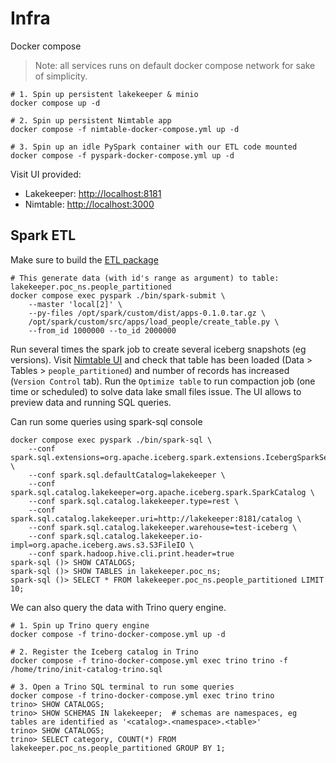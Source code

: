 # Infra

Docker compose

> Note: all services runs on default docker compose network for sake of simplicity.

```shell
# 1. Spin up persistent lakekeeper & minio
docker compose up -d

# 2. Spin up persistent Nimtable app
docker compose -f nimtable-docker-compose.yml up -d

# 3. Spin up an idle PySpark container with our ETL code mounted
docker compose -f pyspark-docker-compose.yml up -d
```

Visit UI provided:
* Lakekeeper: [http://localhost:8181](http://localhost:8181)
* Nimtable: [http://localhost:3000](http://localhost:3000)


## Spark ETL

Make sure to build the [ETL package](../etl/README.md)

```shell
# This generate data (with id's range as argument) to table: lakekeeper.poc_ns.people_partitioned
docker compose exec pyspark ./bin/spark-submit \
    --master 'local[2]' \
    --py-files /opt/spark/custom/dist/apps-0.1.0.tar.gz \
    /opt/spark/custom/src/apps/load_people/create_table.py \
    --from_id 1000000 --to_id 2000000
```

Run several times the spark job to create several iceberg snapshots (eg versions). Visit [Nimtable UI](http://localhost:3000) and check that table has been loaded (Data > Tables > `people_partitioned`) and number of records has increased (`Version Control` tab). Run the `Optimize table` to run compaction job (one time or scheduled) to solve data lake small files issue. The UI allows to preview data and running SQL queries.


Can run some queries using spark-sql console

```shell
docker compose exec pyspark ./bin/spark-sql \
    --conf spark.sql.extensions=org.apache.iceberg.spark.extensions.IcebergSparkSessionExtensions \
    --conf spark.sql.defaultCatalog=lakekeeper \
    --conf spark.sql.catalog.lakekeeper=org.apache.iceberg.spark.SparkCatalog \
    --conf spark.sql.catalog.lakekeeper.type=rest \
    --conf spark.sql.catalog.lakekeeper.uri=http://lakekeeper:8181/catalog \
    --conf spark.sql.catalog.lakekeeper.warehouse=test-iceberg \
    --conf spark.sql.catalog.lakekeeper.io-impl=org.apache.iceberg.aws.s3.S3FileIO \
    --conf spark.hadoop.hive.cli.print.header=true
spark-sql ()> SHOW CATALOGS;
spark-sql ()> SHOW TABLES in lakekeeper.poc_ns;
spark-sql ()> SELECT * FROM lakekeeper.poc_ns.people_partitioned LIMIT 10;
```


We can also query the data with Trino query engine.

```shell
# 1. Spin up Trino query engine
docker compose -f trino-docker-compose.yml up -d

# 2. Register the Iceberg catalog in Trino 
docker compose -f trino-docker-compose.yml exec trino trino -f /home/trino/init-catalog-trino.sql

# 3. Open a Trino SQL terminal to run some queries
docker compose -f trino-docker-compose.yml exec trino trino
trino> SHOW CATALOGS;
trino> SHOW SCHEMAS IN lakekeeper;  # schemas are namespaces, eg tables are identified as '<catalog>.<namespace>.<table>'
trino> SHOW CATALOGS;
trino> SELECT category, COUNT(*) FROM lakekeeper.poc_ns.people_partitioned GROUP BY 1;
```
